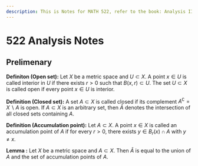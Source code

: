 ```yaml
---
description: This is Notes for MATH 522, refer to the book: Analysis II by Andreas Seeger
---
```


# 522 Analysis Notes

## Prelimenary

**Definiton (Open set):** 
Let $X$ be a metric space and $U \subset X$. A point $x \in U$ is called interior in $U$ if there exists $r>0$ such that $B(x, r) \subset U$. The set $U \subset X$ is called open if every point $x \in U$ is interior.

**Definition (Closed set):** 
A set $A \subset X$ is called closed if its complement $A^{\complement}=X \backslash A$ is open. If $A \subset X$ is an arbitrary set, then $\bar{A}$ denotes the intersection of all closed sets containing $A$.

**Definition (Accumulation point):** 
Let $A \subset X$. A point $x \in X$ is called an accumulation point of $A$ if for every $r>0$, there exists $y \in B_r(x) \cap A$ with $y \neq x$.

**Lemma :** 
Let $X$ be a metric space and $A \subset X$. Then $\bar{A}$ is equal to the union of $A$ and the set of accumulation points of $A$.
